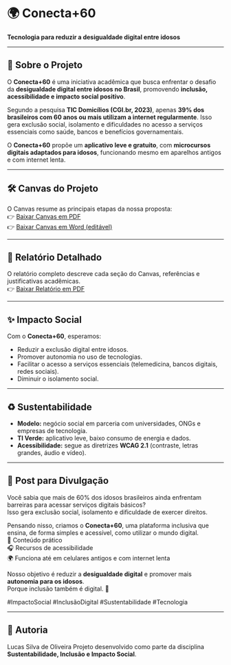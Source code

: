 # 🌍 Conecta+60  
**Tecnologia para reduzir a desigualdade digital entre idosos**

---

## 📌 Sobre o Projeto
O **Conecta+60** é uma iniciativa acadêmica que busca enfrentar o desafio da **desigualdade digital entre idosos no Brasil**, promovendo **inclusão, acessibilidade e impacto social positivo**.  

Segundo a pesquisa **TIC Domicílios (CGI.br, 2023)**, apenas **39% dos brasileiros com 60 anos ou mais utilizam a internet regularmente**. Isso gera exclusão social, isolamento e dificuldades no acesso a serviços essenciais como saúde, bancos e benefícios governamentais.  

O **Conecta+60** propõe um **aplicativo leve e gratuito**, com **microcursos digitais adaptados para idosos**, funcionando mesmo em aparelhos antigos e com internet lenta.

---

## 🛠️ Canvas do Projeto
O Canvas resume as principais etapas da nossa proposta:  
👉 [Baixar Canvas em PDF](./canvas_projeto.pdf)  
👉 [Baixar Canvas em Word (editável)](./canvas_projeto.docx)  

---

## 📑 Relatório Detalhado
O relatório completo descreve cada seção do Canvas, referências e justificativas acadêmicas.  
👉 [Baixar Relatório em PDF](./relatorio_projeto.pdf)  

---

## ✨ Impacto Social
Com o **Conecta+60**, esperamos:  
- Reduzir a exclusão digital entre idosos.  
- Promover autonomia no uso de tecnologias.  
- Facilitar o acesso a serviços essenciais (telemedicina, bancos digitais, redes sociais).  
- Diminuir o isolamento social.  

---

## ♻️ Sustentabilidade
- **Modelo:** negócio social em parceria com universidades, ONGs e empresas de tecnologia.  
- **TI Verde:** aplicativo leve, baixo consumo de energia e dados.  
- **Acessibilidade:** segue as diretrizes **WCAG 2.1** (contraste, letras grandes, áudio e vídeo).  

---

## 📲 Post para Divulgação
Você sabia que mais de 60% dos idosos brasileiros ainda enfrentam barreiras para acessar serviços digitais básicos?  
Isso gera exclusão social, isolamento e dificuldade de exercer direitos.  

Pensando nisso, criamos o **Conecta+60**, uma plataforma inclusiva que ensina, de forma simples e acessível, como utilizar o mundo digital.  
📱 Conteúdo prático  
🎧 Recursos de acessibilidade  
🌍 Funciona até em celulares antigos e com internet lenta  

Nosso objetivo é reduzir a **desigualdade digital** e promover mais **autonomia para os idosos**.  
Porque inclusão também é digital. 💙  

#ImpactoSocial #InclusãoDigital #Sustentabilidade #Tecnologia  

---

## 👥 Autoria
Lucas Silva de Oliveira
Projeto desenvolvido como parte da disciplina **Sustentabilidade, Inclusão e Impacto Social**.  
 
